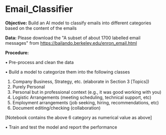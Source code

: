 # Email_Classifier
<b>Objective:</b> Build an AI model to classify emails into different categories based on the content of the emails

<b>Data:</b> Please download the "A subset of about 1700 labelled email messages" from https://bailando.berkeley.edu/enron_email.html

<b>Procedure:</b> 

•	Pre-process and clean the data 

•	Build a model to categorize them into the following classes 

1.	Company Business, Strategy, etc. (elaborate in Section 3 [Topics])
2.	 Purely Personal 
3.	Personal but in professional context (e.g., it was good working with you) 
4.	Logistic Arrangements (meeting scheduling, technical support, etc) 
5.	Employment arrangements (job seeking, hiring, recommendations, etc) 
6.	Document editing/checking (collaboration) 

[Notebook contains the above 6 category as numerical value as above]

•	Train and test the model and report the performance
